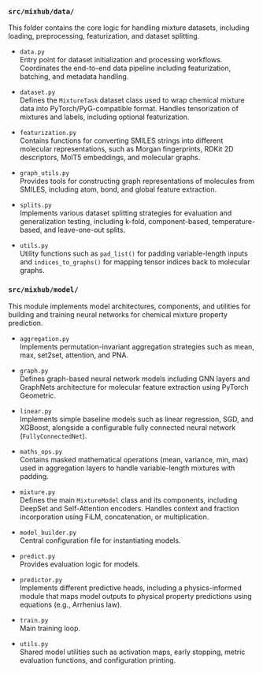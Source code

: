 ### `src/mixhub/data/`  
This folder contains the core logic for handling mixture datasets, including loading, preprocessing, featurization, and dataset splitting.

- `data.py`  
  Entry point for dataset initialization and processing workflows. Coordinates the end-to-end data pipeline including featurization, batching, and metadata handling.

- `dataset.py`  
  Defines the `MixtureTask` dataset class used to wrap chemical mixture data into PyTorch/PyG-compatible format. Handles tensorization of mixtures and labels, including optional featurization.

- `featurization.py`  
  Contains functions for converting SMILES strings into different molecular representations, such as Morgan fingerprints, RDKit 2D descriptors, MolT5 embeddings, and molecular graphs.

- `graph_utils.py`  
  Provides tools for constructing graph representations of molecules from SMILES, including atom, bond, and global feature extraction.

- `splits.py`  
  Implements various dataset splitting strategies for evaluation and generalization testing, including k-fold, component-based, temperature-based, and leave-one-out splits.

- `utils.py`  
  Utility functions such as `pad_list()` for padding variable-length inputs and `indices_to_graphs()` for mapping tensor indices back to molecular graphs.


### `src/mixhub/model/`  
This module implements model architectures, components, and utilities for building and training neural networks for chemical mixture property prediction.

- `aggregation.py`  
  Implements permutation-invariant aggregation strategies such as mean, max, set2set, attention, and PNA. 

- `graph.py`  
  Defines graph-based neural network models including GNN layers and GraphNets architecture for molecular feature extraction using PyTorch Geometric.

- `linear.py`  
  Implements simple baseline models such as linear regression, SGD, and XGBoost, alongside a configurable fully connected neural network (`FullyConnectedNet`).

- `maths_ops.py`  
  Contains masked mathematical operations (mean, variance, min, max) used in aggregation layers to handle variable-length mixtures with padding.

- `mixture.py`  
  Defines the main `MixtureModel` class and its components, including DeepSet and Self-Attention encoders. Handles context and fraction incorporation using FiLM, concatenation, or multiplication.

- `model_builder.py`  
  Central configuration file for instantiating models. 

- `predict.py`  
  Provides evaluation logic for models.

- `predictor.py`  
  Implements different predictive heads, including a physics-informed module that maps model outputs to physical property predictions using equations (e.g., Arrhenius law).

- `train.py`  
  Main training loop.

- `utils.py`  
  Shared model utilities such as activation maps, early stopping, metric evaluation functions, and configuration printing.
